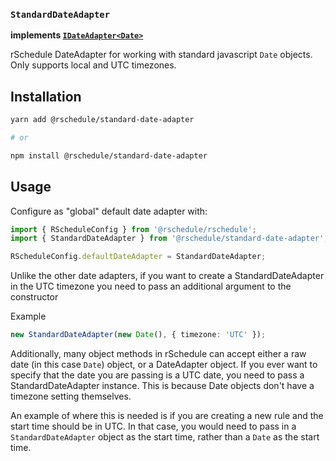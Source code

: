 ### `StandardDateAdapter`

**implements [`IDateAdapter<Date>`](../)**

rSchedule DateAdapter for working with standard javascript `Date` objects. Only supports local and UTC timezones.

## Installation

```bash
yarn add @rschedule/standard-date-adapter

# or

npm install @rschedule/standard-date-adapter
```

## Usage

Configure as "global" default date adapter with:

```typescript
import { RScheduleConfig } from '@rschedule/rschedule';
import { StandardDateAdapter } from '@rschedule/standard-date-adapter';

RScheduleConfig.defaultDateAdapter = StandardDateAdapter;
```

Unlike the other date adapters, if you want to create a StandardDateAdapter in the UTC timezone you need to pass an additional argument to the constructor

Example

```typescript
new StandardDateAdapter(new Date(), { timezone: 'UTC' });
```

Additionally, many object methods in rSchedule can accept either a raw date (in this case `Date`) object, or a DateAdapter object. If you ever want to specify that the date you are passing is a UTC date, you need to pass a StandardDateAdapter instance. This is because Date objects don't have a timezone setting themselves.

An example of where this is needed is if you are creating a new rule and the start time should be in UTC. In that case, you would need to pass in a `StandardDateAdapter` object as the start time, rather than a `Date` as the start time.
